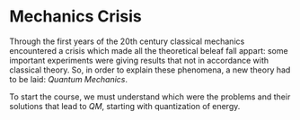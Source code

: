 # Mechanics Crisis

Through the first years of the 20th century classical mechanics encountered a crisis which made all the theoretical beleaf fall appart: some important experiments were giving results that not in accordance with classical theory. So, in order to explain these phenomena, a new theory had to be laid: *Quantum Mechanics*.

To start the course, we must understand which were the problems and their solutions that lead to *QM*, starting with quantization of energy.
